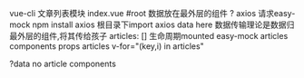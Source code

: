 vue-cli
文章列表模块
    index.vue #root
    数据放在最外层的组件    ? axios 请求easy-mock
    npm install axios 根目录下import axios
    data here 数据传输理论是数据归最外层的组件,将其传给孩子
    articles: [] 生命周期mounted easy-mock
    articles components
        props articles v-for="(key,i) in articles"
        <article v-for="(key,i) in articles">
        ?data no
        article components
